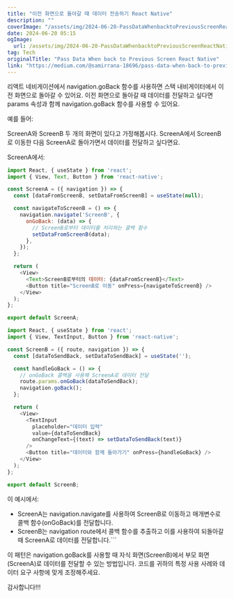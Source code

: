 ```yaml
---
title: "이전 화면으로 돌아갈 때 데이터 전송하기 React Native"
description: ""
coverImage: "/assets/img/2024-06-20-PassDataWhenbacktoPreviousScreenReactNative_0.png"
date: 2024-06-20 05:15
ogImage: 
  url: /assets/img/2024-06-20-PassDataWhenbacktoPreviousScreenReactNative_0.png
tag: Tech
originalTitle: "Pass Data When back to Previous Screen React Native"
link: "https://medium.com/@samirrana-18696/pass-data-when-back-to-previous-screen-react-native-393d80be5f0f"
---
```



리액트 네비게이션에서 navigation.goBack 함수를 사용하면 스택 내비게이터에서 이전 화면으로 돌아갈 수 있어요. 이전 화면으로 돌아갈 때 데이터를 전달하고 싶다면 params 속성과 함께 navigation.goBack 함수를 사용할 수 있어요.

예를 들어:

ScreenA와 ScreenB 두 개의 화면이 있다고 가정해봅시다. ScreenA에서 ScreenB로 이동한 다음 ScreenA로 돌아가면서 데이터를 전달하고 싶다면요.

ScreenA에서:

<div class="content-ad"></div>

```js
import React, { useState } from 'react';
import { View, Text, Button } from 'react-native';

const ScreenA = ({ navigation }) => {
  const [dataFromScreenB, setDataFromScreenB] = useState(null);

  const navigateToScreenB = () => {
    navigation.navigate('ScreenB', {
      onGoBack: (data) => {
        // ScreenB로부터 데이터를 처리하는 콜백 함수
        setDataFromScreenB(data);
      },
    });
  };

  return (
    <View>
      <Text>ScreenB로부터의 데이터: {dataFromScreenB}</Text>
      <Button title="ScreenB로 이동" onPress={navigateToScreenB} />
    </View>
  );
};

export default ScreenA;
```

```js
import React, { useState } from 'react';
import { View, TextInput, Button } from 'react-native';

const ScreenB = ({ route, navigation }) => {
  const [dataToSendBack, setDataToSendBack] = useState('');

  const handleGoBack = () => {
    // onGoBack 콜백을 사용해 ScreenA로 데이터 전달
    route.params.onGoBack(dataToSendBack);
    navigation.goBack();
  };

  return (
    <View>
      <TextInput
        placeholder="데이터 입력"
        value={dataToSendBack}
        onChangeText={(text) => setDataToSendBack(text)}
      />
      <Button title="데이터와 함께 돌아가기" onPress={handleGoBack} />
    </View>
  );
};

export default ScreenB;
```

이 예시에서:
- ScreenA는 navigation.navigate를 사용하여 ScreenB로 이동하고 매개변수로 콜백 함수(onGoBack)를 전달합니다.
- ScreenB는 navigation route에서 콜백 함수를 추출하고 이를 사용하여 되돌아갈 때 ScreenA로 데이터를 전달합니다.```

<div class="content-ad"></div>

이 패턴은 navigation.goBack를 사용할 때 자식 화면(ScreenB)에서 부모 화면(ScreenA)로 데이터를 전달할 수 있는 방법입니다. 코드를 귀하의 특정 사용 사례와 데이터 요구 사항에 맞게 조정해주세요.

감사합니다!!!